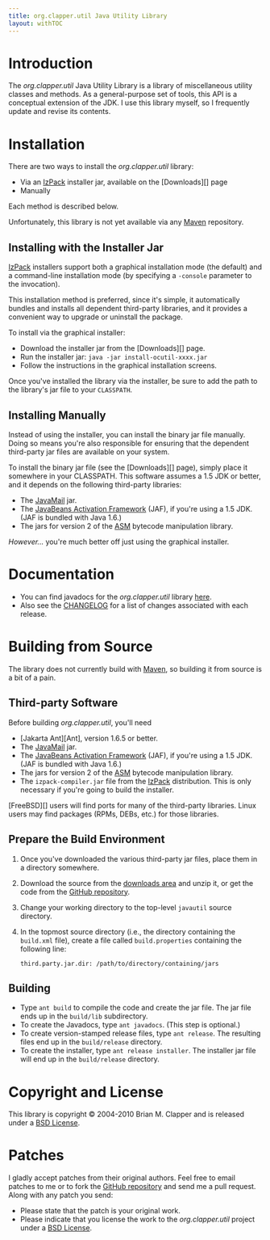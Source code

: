 ```yaml
---
title: org.clapper.util Java Utility Library
layout: withTOC
---
```


# Introduction

The *org.clapper.util* Java Utility Library is a library of miscellaneous
utility classes and methods. As a general-purpose set of tools, this API is
a conceptual extension of the JDK. I use this library myself, so I
frequently update and revise its contents.

# Installation

There are two ways to install the *org.clapper.util* library:

* Via an [IzPack][] installer jar, available on the [Downloads][] page
* Manually

Each method is described below.

Unfortunately, this library is not yet available via any [Maven][]
repository.

## Installing with the Installer Jar

[IzPack][] installers support both a graphical installation mode (the
default) and a command-line installation mode (by specifying a `-console`
parameter to the invocation).

This installation method is preferred, since it's simple, it automatically
bundles and installs all dependent third-party libraries, and it provides a
convenient way to upgrade or uninstall the package.

To install via the graphical installer:

* Download the installer jar from the [Downloads][] page.
* Run the installer jar: `java -jar install-ocutil-xxxx.jar`
* Follow the instructions in the graphical installation screens.

Once you've installed the library via the installer, be sure to add the
path to the library's jar file to your `CLASSPATH`.

## Installing Manually

Instead of using the installer, you can install the binary jar file
manually. Doing so means you're also responsible for ensuring that the
dependent third-party jar files are available on your system.

To install the binary jar file (see the [Downloads][] page), simply place
it somewhere in your CLASSPATH. This software assumes a 1.5 JDK or better,
and it depends on the following third-party libraries:

* The [JavaMail][] jar.
* The [JavaBeans Activation Framework][jaf] (JAF), if you're using a 1.5 JDK.
  (JAF is bundled with Java 1.6.)
* The jars for version 2 of the [ASM][] bytecode manipulation library.

*However...* you're much better off just using the graphical installer.

# Documentation

* You can find javadocs for the *org.clapper.util* library [here][javadocs].
* Also see the [CHANGELOG][] for a list of changes associated with each 
  release.

# Building from Source

The library does not currently build with [Maven][], so building it from
source is a bit of a pain.

## Third-party Software

Before building *org.clapper.util*, you'll need

* [Jakarta Ant][Ant], version 1.6.5 or better.
* The [JavaMail][] jar.
* The [JavaBeans Activation Framework][jaf] (JAF), if you're using a 1.5 JDK.
  (JAF is bundled with Java 1.6.)
* The jars for version 2 of the [ASM][] bytecode manipulation library.
* The `izpack-compiler.jar` file from the [IzPack][] distribution. This is
  only necessary if you're going to build the installer.

[FreeBSD][] users will find ports for many of the third-party libraries.
Linux users may find packages (RPMs, DEBs, etc.) for those libraries.

## Prepare the Build Environment

1. Once you've downloaded the various third-party jar files, place them in
   a directory somewhere.
2. Download the source from the [downloads area][] and unzip it, or
   get the code from the [GitHub repository][].
3. Change your working directory to the top-level `javautil` source directory.
4. In the topmost source directory (i.e., the directory containing the
   `build.xml` file), create a file called `build.properties` containing the
   following line:
   
    `third.party.jar.dir: /path/to/directory/containing/jars`

## Building

* Type `ant build` to compile the code and create the jar file. The jar file
  ends up in the `build/lib` subdirectory.
* To create the Javadocs, type `ant javadocs`. (This step is optional.)
* To create version-stamped release files, type `ant release`. The
  resulting files end up in the `build/release` directory.
* To create the installer, type `ant release installer`. The installer jar
  file will end up in the `build/release` directory.

# Copyright and License

This library is copyright &copy; 2004-2010 Brian M. Clapper and is released
under a [BSD License][].

# Patches

I gladly accept patches from their original authors. Feel free to email
patches to me or to fork the [GitHub repository][] and send me a pull
request. Along with any patch you send:

* Please state that the patch is your original work.
* Please indicate that you license the work to the *org.clapper.util* project
  under a [BSD License][].

[BSD License]: license.html
[GitHub repository]: http://github.com/bmc/javautil
[GitHub]: http://github.com/bmc/
[downloads area]: http://github.com/bmc/javautil/downloads
[bmc@clapper.org]: mailto:bmc@clapper.org
[Maven]: http://maven.apache.org/
[IzPack]: http://www.izforge.com/izpack/
[JavaMail]: http://www.oracle.com/technetwork/java/index-jsp-139225.html
[jaf]: http://java.sun.com/products/archive/javabeans/jaf102.html
[ASM]: http://asm.ow2.org/
[javadocs]: api/index.html
[CHANGELOG]: CHANGELOG.txt
